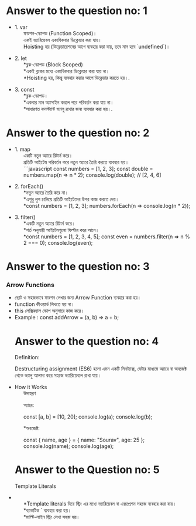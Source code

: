 <h1> Answer to the question no: 1 </h1>
<ul>
  <li>1. var
    <ol> ফাংশন-স্কোপড (Function Scoped)।
 </ol>
    <ol>একই ভ্যারিয়েবল একাধিকবার ডিক্লেয়ার করা যায়।</ol>
    <ol>Hoisting হয় (ডিক্লেয়ারেশনের আগে ব্যবহার করা যায়, তবে মান হবে `undefined`)।
</ol>
  </li>
</ul>

<ul>
  <li>2. let
    <ol> *ব্লক-স্কোপড (Block Scoped)</ol>
    <ol>*একই ব্লকের মধ্যে একাধিকবার ডিক্লেয়ার করা যায় না।</ol>
    <ol>*Hoisting হয়, কিন্তু ব্যবহার করার আগে ডিক্লেয়ার করতে হয়।.</ol>
  </li>
</ul>
<ul>
  <li>3. const
    <ol>*ব্লক-স্কোপড। </ol>
    <ol>*একবার মান অ্যাসাইন করলে পরে পরিবর্তন করা যায় না।</ol>
    <ol>*সাধারণত কনস্ট্যান্ট ভ্যালু রাখার জন্য ব্যবহার করা হয়।.</ol>
  </li>
</ul>


<h1> Answer to the question no: 2 </h1>
<ul>
  <li>1. map
    <ol> একটি নতুন অ্যারে রিটার্ন করে।
 </ol>
    <ol>প্রতিটি আইটেম পরিবর্তন করে নতুন অ্যারে তৈরি করতে ব্যবহার হয়।</ol>
    <ol>```javascript
const numbers = [1, 2, 3];
const double = numbers.map(n => n * 2);
console.log(double); // [2, 4, 6]
</ol>
  </li>
</ul>

<ul>
  <li>2. forEach()
    <ol> *নতুন অ্যারে তৈরি করে না।</ol>
    <ol>*এশুধু লুপ চালিয়ে প্রতিটি আইটেমের উপর কাজ করতে দেয়।</ol>
    <ol>*const numbers = [1, 2, 3];
numbers.forEach(n => console.log(n * 2)); </ol>
  </li>
</ul>
<ul>
  <li>3. filter()
    <ol>*একটি নতুন অ্যারে রিটার্ন করে।</ol>
    <ol>*শর্ত অনুযায়ী আইটেমগুলো ফিল্টার করে আনে।</ol>
    <ol>*const numbers = [1, 2, 3, 4, 5];
const even = numbers.filter(n => n % 2 === 0);
console.log(even);</ol>
  </li>
</ul>

<h1>Answer to the question no: 3 </h1>
<h3> Arrow Functions </h3>
<ul> 
  <li>ছোট ও সহজভাবে ফাংশন লেখার জন্য Arrow Function ব্যবহার করা হয়।</li>
  <li>function কীওয়ার্ড লিখতে হয় না।</li>
  <li>this লেক্সিক্যাল স্কোপ অনুসারে কাজ করে।</li>
  <li> Example : const addArrow = (a, b) => a + b;</li>

<h1>Answer to the question no: 4 </h1>
<p>Definition:

Destructuring assignment (ES6) হলো এমন একটি সিনট্যাক্স, যেটার মাধ্যমে অ্যারে বা অবজেক্ট থেকে ভ্যালু আলাদা করে সহজে ভ্যারিয়েবলে রাখা যায়।</p>
<p></p>
 <li>How it Works
    <ol>উদাহরণ

অ্যারে:

const [a, b] = [10, 20];
console.log(a); 
console.log(b);
</ol>
    <ol>*অবজেক্ট:

const { name, age } = { name: "Sourav", age: 25 };
console.log(name); 
console.log(age);
</ol>
    

  <h1>Answer to the Question no: 5 </h1>
  <P>Template Literals</P>
  <li>
    <ol>*Template literals দিয়ে স্ট্রিং এর মধ্যে ভ্যারিয়েবল বা এক্সপ্রেশন সহজে ব্যবহার করা যায়।</ol>
    <ol>*ব্যাকটিক ` ব্যবহার করা হয়।</ol>
    <ol>*মাল্টি-লাইন স্ট্রিং লেখা সহজ হয়।</ol>
  </li>

